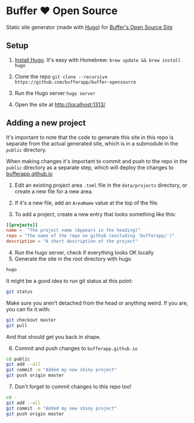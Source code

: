 # Buffer ❤️ Open Source
Static site generator (made with [Hugo](https://gohugo.io/)) for [Buffer's Open Source Site](https://bufferapp.github.io/)

## Setup

1. [Install Hugo](https://gohugo.io/#action). It's easy with Homebrew:
  `brew update && brew install hugo`

2. Clone the repo
`git clone --recursive https://github.com/bufferapp/buffer-opensource`

3. Run the Hugo server
`hugo server`

4. Open the site at [http://localhost:1313/](http://localhost:1313)

## Adding a new project

It's important to note that the code to generate this site in this repo is separate from the actual generated site, which is in a submodule in the `public` directory.

When making changes it's important to commit and push to the repo in the `public` directory as a separate step, which will deploy the changes to [bufferapp.github.io](https://bufferapp.github.io)

1. Edit an existing project area `.toml` file in the `data/projects` directory, or create a new file for a new area.

2. If it's a new file, add an `AreaName` value at the top of the file.

3. To add a project, create a new entry that looks something like this:

  ```toml
  [[projects]]
  name =  "The project name (Appears in the heading)"
  repo = "The name of the repo on github (excluding 'bufferapp/')"
  description = "A short description of the project"
  ```
4. Run the hugo server, check if everything looks OK locally
5. Generate the site in the root directory with hugo
  ```sh
  hugo
  ```
  
  It might be a good idea to run git status at this point:
  ```sh
  git status
  ``` 
  
  Make sure you aren't detached from the head or anything weird. If you are, you can fix it with:
  ```sh
  git checkout master
  git pull
  ```
  And that should get you back in shape.
  
6. Commit and push changes to `bufferapp.github.io`

  ```sh
  cd public
  git add --all
  git commit -m "Added my new shiny project"
  git push origin master
  ```
7. Don't forget to commit changes to this repo too!
  ```sh
  cd -
  git add --all
  git commit -m "Added my new shiny project"
  git push origin master
  ```
